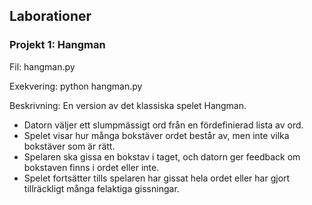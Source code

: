 ## Laborationer

### Projekt 1: Hangman
Fil: hangman.py

Exekvering: python hangman.py

Beskrivning: En version av det klassiska spelet Hangman.
* Datorn väljer ett slumpmässigt ord från en fördefinierad lista av ord.
* Spelet visar hur många bokstäver ordet består av, men inte vilka bokstäver som är rätt.
* Spelaren ska gissa en bokstav i taget, och datorn ger feedback om bokstaven finns i ordet eller inte.
* Spelet fortsätter tills spelaren har gissat hela ordet eller har gjort tillräckligt många felaktiga gissningar.
